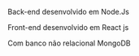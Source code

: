 Back-end desenvolvido em Node.Js

Front-end desenvolvido em React js

Com banco não relacional MongoDB
